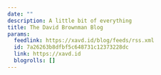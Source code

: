 ```yaml
---
date: ""
description: A little bit of everything
title: The David Brownman Blog
params:
  feedlink: https://xavd.id/blog/feeds/rss.xml
  id: 7a26263b8dfbf5c648731c12373228dc
  link: https://xavd.id
  blogrolls: []
---
```

